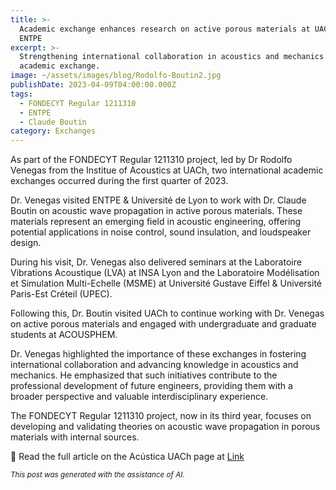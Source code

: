 ```yaml
---
title: >-
  Academic exchange enhances research on active porous materials at UACh and
  ENTPE
excerpt: >-
  Strengthening international collaboration in acoustics and mechanics through
  academic exchange.
image: ~/assets/images/blog/Rodolfo-Boutin2.jpg
publishDate: 2023-04-09T04:00:00.000Z
tags:
  - FONDECYT Regular 1211310
  - ENTPE
  - Claude Boutin
category: Exchanges
---
```


As part of the FONDECYT Regular 1211310 project, led by Dr Rodolfo Venegas from the Institue of Acoustics at UACh, two international academic exchanges occurred during the first quarter of 2023.

Dr. Venegas visited ENTPE & Université de Lyon to work with Dr. Claude Boutin on acoustic wave propagation in active porous materials. These materials represent an emerging field in acoustic engineering, offering potential applications in noise control, sound insulation, and loudspeaker design.

During his visit, Dr. Venegas also delivered seminars at the Laboratoire Vibrations Acoustique (LVA) at INSA Lyon and the Laboratoire Modélisation et Simulation Multi-Echelle (MSME) at Université Gustave Eiffel & Université Paris-Est Créteil (UPEC).

Following this, Dr. Boutin visited UACh to continue working with Dr. Venegas on active porous materials and engaged with undergraduate and graduate students at ACOUSPHEM.

Dr. Venegas highlighted the importance of these exchanges in fostering international collaboration and advancing knowledge in acoustics and mechanics. He emphasized that such initiatives contribute to the professional development of future engineers, providing them with a broader perspective and valuable interdisciplinary experience.

The FONDECYT Regular 1211310 project, now in its third year, focuses on developing and validating theories on acoustic wave propagation in porous materials with internal sources.

📖 Read the full article on the Acústica UACh page at [Link](https://www.acusticauach.cl?p=15717)

<p><small><i>This post was generated with the assistance of AI.</i></small></p>
